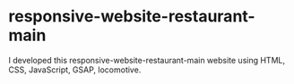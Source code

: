 # responsive-website-restaurant-main
I developed this responsive-website-restaurant-main website using HTML, CSS, JavaScript, GSAP, locomotive.
